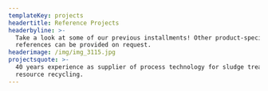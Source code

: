 ```yaml
---
templateKey: projects
headertitle: Reference Projects
headerbyline: >-
  Take a look at some of our previous installments! Other product-specific
  references can be provided on request.
headerimage: /img/img_3115.jpg
projectsquote: >-
  40 years experience as supplier of process technology for sludge treatment and
  resource recycling.
---
```



